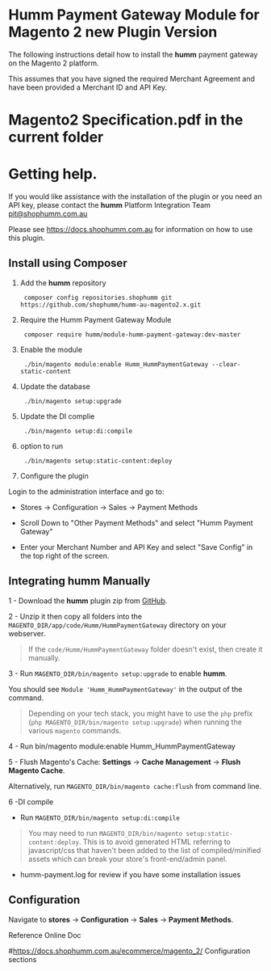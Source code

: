 # Humm Payment Gateway Module for Magento 2 new Plugin Version

The following instructions detail how to install the **humm** payment gateway on the Magento 2 platform.

This assumes that you have signed the required Merchant Agreement and have been provided a Merchant ID and API Key.

# Magento2 Specification.pdf in the current folder

# Getting help. 

If you would like assistance with the installation of the plugin or you need an API key, please contact the **humm** Platform Integration Team pit@shophumm.com.au

Please see https://docs.shophumm.com.au for information on how to use this plugin. 



## Install using Composer 

 
1. Add the **humm** repository

        composer config repositories.shophumm git https://github.com/shophumm/humm-au-magento2.x.git

2. Require the Humm Payment Gateway Module

        composer require humm/module-humm-payment-gateway:dev-master

3. Enable the module
       
        ./bin/magento module:enable Humm_HummPaymentGateway --clear-static-content

4. Update the database

        ./bin/magento setup:upgrade
        
5. Update the DI complie

        ./bin/magento setup:di:compile  
        
6. option to run 
 
        ./bin/magento setup:static-content:deploy 
               
7.  Configure the plugin

Login to the  administration interface and go to:
  
 * Stores → Configuration → Sales → Payment Methods 

 * Scroll Down to "Other Payment Methods" and select "Humm Payment Gateway" 

 * Enter your Merchant Number and API Key and select "Save Config" in the top right of the screen. 


## Integrating **humm** Manually

1 - Download the **humm** plugin zip from [GitHub](https://github.com/shophumm/humm-au-magento2.x.git).

2 - Unzip it then copy all folders into the `MAGENTO_DIR/app/code/Humm/HummPaymentGateway` directory on your webserver.

>  If the `code/Humm/HummPaymentGateway` folder doesn't exist, then create it manually.

3 - Run `MAGENTO_DIR/bin/magento setup:upgrade` to enable **humm**.

   You should see `Module 'Humm_HummPaymentGateway'` in the output of the command.

>  Depending on your tech stack, you might have to use the <code>php</code> prefix (`php MAGENTO_DIR/bin/magento setup:upgrade`) when running the various <code>magento</code> commands.

4 - Run bin/magento module:enable Humm_HummPaymentGateway

5 - Flush Magento's Cache: **Settings** → **Cache Management** → **Flush Magento Cache**.

Alternatively, run <code>MAGENTO_DIR/bin/magento cache:flush</code> from command line.

6  -DI compile

  - Run `MAGENTO_DIR/bin/magento setup:di:compile`

> You may need to run `MAGENTO_DIR/bin/magento setup:static-content:deploy`. This is to avoid generated HTML referring to javascript/css that haven't been added to the list of compiled/minified assets which can break your store's front-end/admin panel.

* humm-payment.log for review if you have some installation issues

## Configuration

Navigate to **stores** → **Configuration** → **Sales** → **Payment Methods**.


Reference Online Doc

#https://docs.shophumm.com.au/ecommerce/magento_2/ Configuration sections





